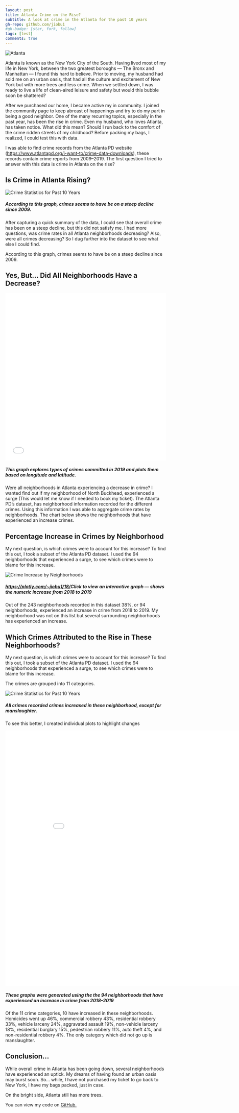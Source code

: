 ```yaml
---
layout: post
title: Atlanta Crime on the Rise?
subtitle: A look at crime in the Atlanta for the past 10 years
gh-repo: github.com/jiobu1
#gh-badge: [star, fork, follow]
tags: [test]
comments: true
---
```


<img src = "../img/atlanta.png" alt="Atlanta" class="center">

<p>Atlanta is known as the New York City of the South. Having lived most of my life in New York, between the two greatest boroughs — The Bronx and Manhattan — I found this hard to believe. Prior to moving, my husband had sold me on an urban oasis, that had all the culture and excitement of New York but with more trees and less crime. When we settled down, I was ready to live a life of clean-aired leisure and safety but would this bubble soon be shattered?</p>

<p>After we purchased our home, I became active my in community. I joined the community page to keep abreast of happenings and try to do my part in being a good neighbor. One of the many recurring topics, especially in the past year, has been the rise in crime. Even my husband, who loves Atlanta, has taken notice. What did this mean? Should I run back to the comfort of the crime ridden streets of my childhood? Before packing my bags, I realized, I could test this with data.</p>

<p>I was able to find crime records from the Atlanta PD website (<a href="https://www.atlantapd.org/i-want-to/crime-data-downloads" target="blank">https://www.atlantapd.org/i-want-to/crime-data-downloads</a>), these records contain crime reports from 2009–2019. The first question I tried to answer with this data is crime in Atlanta on the rise?</p>

<h2>Is Crime in Atlanta Rising?</h2>

<img src="../img/change_over_years.png" alt="Crime Statistics for Past 10 Years">
<h5>According to this graph, crimes seems to have be on a steep decline since 2009.</h5>

<p>After capturing a quick summary of the data, I could see that overall crime has been on a steep decline, but this did not satisfy me. I had more questions, was crime rates in all Atlanta neighborhoods decreasing? Also, were all crimes decreasing? So I dug further into the dataset to see what else I could find.</p>

<p>According to this graph, crimes seems to have be on a steep decline since 2009.</p>

<h2>Yes, But… Did All Neighborhoods Have a Decrease?</h2>

<div class="video-container">
<iframe id="igraph" scrolling="no" style="border:none;" seamless="seamless" src="../img/index.html" height="525" width="100%"></iframe>
</div>
<h5>This graph explores types of crimes committed in 2019 and plots them based on longitude and latitude.</h5>

<p>Were all neighborhoods in Atlanta experiencing a decrease in crime? I wanted find out if my neighborhood of North Buckhead, experienced a surge (This would let me know if I needed to book my ticket). The Atlanta PD’s dataset, has neighborhood information recorded for the different crimes. Using this information I was able to aggregate crime rates by neighborhoods. The chart below shows the neighborhoods that have experienced an increase crimes.</p>

<h2>Percentage Increase in Crimes by Neighborhood</h2>

<p>My next question, is which crimes were to account for this increase? To find this out, I took a subset of the Atlanta PD dataset. I used the 94 neighborhoods that experienced a surge, to see which crimes were to blame for this increase.</p>

<img src="../img/crime_neighborhood.png" alt="Crime Increase by Neighborhoods">
<h5> <a href = "https://plotly.com/~jiobu1/18/" target="blank">https://plotly.com/~jiobu1/18/</a>Click to view an interactive graph — shows the numeric increase from 2018 to 2019</h5>
 
<p>Out of the 243 neighborhoods recorded in this dataset 38%, or 94 neighborhoods, experienced an increase in crime from 2018 to 2019. My neighborhood was not on this list but several surrounding neighborhoods has experienced an increase.</p>

<h2>Which Crimes Attributed to the Rise in These Neighborhoods?</h2>

<p>My next question, is which crimes were to account for this increase? To find this out, I took a subset of the Atlanta PD dataset. I used the 94 neighborhoods that experienced a surge, to see which crimes were to blame for this increase.</p>

<p>The crimes are grouped into 11 categories.</p>

<img src="../img/ucr_literal.png" alt="Crime Statistics for Past 10 Years">
<h5>All crimes recorded crimes increased in these neighborhood, except for manslaughter.</h5>

<p>To see this better, I created individual plots to highlight changes</p>

<div class = "video-container">
<iframe width="900" height="800" frameborder="0" scrolling="no" src="//plotly.com/~jiobu1/21.embed"></iframe>
</div>
<h5>These graphs were generated using the the 94 neighborhoods that have experienced an increase in crime from 2018–2019</h5>

<p>Of the 11 crime categories, 10 have increased in these neighborhoods. Homicides went up 46%, commercial robbery 43%, residential robbery 33%, vehicle larceny 24%, aggravated assault 19%, non-vehicle larceny 18%, residential burglary 15%, pedestrian robbery 11%, auto theft 4%, and non-residential robbery 4%. The only category which did not go up is manslaughter.</p>

<h2>Conclusion…</h2>

<p>While overall crime in Atlanta has been going down, several neighborhoods have experienced an uptick. My dreams of having found an urban oasis may burst soon. So… while, I have not purchased my ticket to go back to New York, I have my bags packed, just in case.</p>

<p>On the bright side, Atlanta still has more trees.</p>

<p>You can view my code on <a href = "https://github.com/jiobu1/DS-Unit-1-Sprint-4-Data-Storytelling-Portfolio-Project/blob/master/Jisha_Obukwelu_Unit_1_Data_Storytelling_Project.ipynb" target="None"> GitHub.</a></p>
